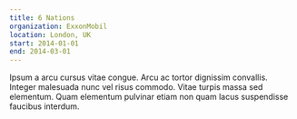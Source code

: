 ```yaml
---
title: 6 Nations
organization: ExxonMobil
location: London, UK
start: 2014-01-01
end: 2014-03-01
---
```


Ipsum a arcu cursus vitae congue. Arcu ac tortor dignissim convallis. Integer malesuada nunc vel risus commodo. Vitae turpis massa sed elementum. Quam elementum pulvinar etiam non quam lacus suspendisse faucibus interdum.
